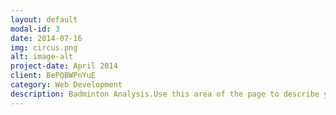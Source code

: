 ```yaml
---
layout: default
modal-id: 3
date: 2014-07-16
img: circus.png
alt: image-alt
project-date: April 2014
client: BePQBWPnYuE
category: Web Development
description: Badminton Analysis.Use this area of the page to describe your project. Lorem ipsum dolor sit amet, consectetur adipisicing elit. Mollitia neque assumenda ipsam nihil, molestias magnam, recusandae quos quis inventore quisquam velit asperiores, vitae? Reprehenderit soluta, eos quod consequuntur itaque. Nam.
---
```

